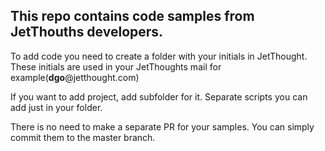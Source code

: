 ## This repo contains code samples from JetThouths developers.

To add code you need to create a folder with your initials in JetThought.
These initials are used in your JetThoughts mail for example(**dgo**@jetthought.com)

If you want to add project, add subfolder for it. Separate scripts you can add just in your folder.

There is no need to make a separate PR for your samples. You can simply commit them to the master branch.
